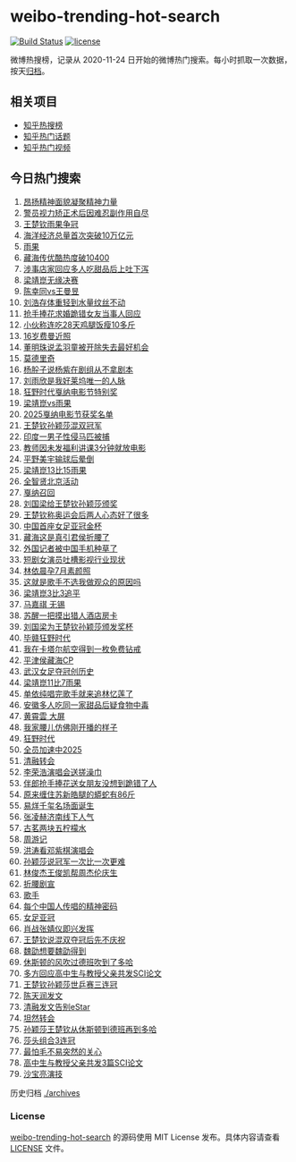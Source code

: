 # weibo-trending-hot-search

[![Build Status](https://github.com/justjavac/weibo-trending-hot-search/workflows/ci/badge.svg?branch=master)](https://github.com/justjavac/weibo-trending-hot-search/actions)
[![license](https://img.shields.io/github/license/justjavac/weibo-trending-hot-search)](https://github.com/justjavac/weibo-trending-hot-search/blob/master/LICENSE)

微博热搜榜，记录从 2020-11-24 日开始的微博热门搜索。每小时抓取一次数据，按天[归档](./archives)。

## 相关项目

- [知乎热搜榜](https://github.com/justjavac/zhihu-trending-top-search)
- [知乎热门话题](https://github.com/justjavac/zhihu-trending-hot-questions)
- [知乎热门视频](https://github.com/justjavac/zhihu-trending-hot-video)

## 今日热门搜索

<!-- BEGIN -->
<!-- 最后更新时间 Sun May 25 2025 06:14:17 GMT+0800 (China Standard Time) -->

1. [昂扬精神面貌凝聚精神力量](https://s.weibo.com//weibo?q=%23%E6%98%82%E6%89%AC%E7%B2%BE%E7%A5%9E%E9%9D%A2%E8%B2%8C%E5%87%9D%E8%81%9A%E7%B2%BE%E7%A5%9E%E5%8A%9B%E9%87%8F%23&Refer=new_time)
1. [警员视力矫正术后因难忍副作用自尽](https://s.weibo.com//weibo?q=%23%E8%AD%A6%E5%91%98%E8%A7%86%E5%8A%9B%E7%9F%AB%E6%AD%A3%E6%9C%AF%E5%90%8E%E5%9B%A0%E9%9A%BE%E5%BF%8D%E5%89%AF%E4%BD%9C%E7%94%A8%E8%87%AA%E5%B0%BD%23&t=31&band_rank=2&Refer=top)
1. [王楚钦雨果争冠](https://s.weibo.com//weibo?q=%23%E7%8E%8B%E6%A5%9A%E9%92%A6%E9%9B%A8%E6%9E%9C%E4%BA%89%E5%86%A0%23&t=31&band_rank=9&Refer=top)
1. [海洋经济总量首次突破10万亿元](https://s.weibo.com//weibo?q=%23%E6%B5%B7%E6%B4%8B%E7%BB%8F%E6%B5%8E%E6%80%BB%E9%87%8F%E9%A6%96%E6%AC%A1%E7%AA%81%E7%A0%B410%E4%B8%87%E4%BA%BF%E5%85%83%23&t=31&band_rank=3&Refer=top)
1. [雨果](https://s.weibo.com//weibo?q=%E9%9B%A8%E6%9E%9C&t=31&band_rank=7&Refer=top)
1. [藏海传优酷热度破10400](https://s.weibo.com//weibo?q=%23%E8%97%8F%E6%B5%B7%E4%BC%A0%E4%BC%98%E9%85%B7%E7%83%AD%E5%BA%A6%E7%A0%B410400%23&t=31&band_rank=23&Refer=top)
1. [涉事店家回应多人吃甜品后上吐下泻](https://s.weibo.com//weibo?q=%23%E6%B6%89%E4%BA%8B%E5%BA%97%E5%AE%B6%E5%9B%9E%E5%BA%94%E5%A4%9A%E4%BA%BA%E5%90%83%E7%94%9C%E5%93%81%E5%90%8E%E4%B8%8A%E5%90%90%E4%B8%8B%E6%B3%BB%23&t=31&band_rank=7&Refer=top)
1. [梁靖崑无缘决赛](https://s.weibo.com//weibo?q=%23%E6%A2%81%E9%9D%96%E5%B4%91%E6%97%A0%E7%BC%98%E5%86%B3%E8%B5%9B%23&t=31&band_rank=29&Refer=top)
1. [陈幸同vs王曼昱](https://s.weibo.com//weibo?q=%23%E9%99%88%E5%B9%B8%E5%90%8Cvs%E7%8E%8B%E6%9B%BC%E6%98%B1%23&t=31&band_rank=23&Refer=top)
1. [刘浩存体重轻到水量纹丝不动](https://s.weibo.com//weibo?q=%E5%88%98%E6%B5%A9%E5%AD%98%E4%BD%93%E9%87%8D%E8%BD%BB%E5%88%B0%E6%B0%B4%E9%87%8F%E7%BA%B9%E4%B8%9D%E4%B8%8D%E5%8A%A8&t=31&band_rank=4&Refer=top)
1. [抢手捧花求婚跪错女友当事人回应](https://s.weibo.com//weibo?q=%23%E6%8A%A2%E6%89%8B%E6%8D%A7%E8%8A%B1%E6%B1%82%E5%A9%9A%E8%B7%AA%E9%94%99%E5%A5%B3%E5%8F%8B%E5%BD%93%E4%BA%8B%E4%BA%BA%E5%9B%9E%E5%BA%94%23&t=31&band_rank=23&Refer=top)
1. [小伙称连吃28天鸡腿饭瘦10多斤](https://s.weibo.com//weibo?q=%23%E5%B0%8F%E4%BC%99%E7%A7%B0%E8%BF%9E%E5%90%8328%E5%A4%A9%E9%B8%A1%E8%85%BF%E9%A5%AD%E7%98%A610%E5%A4%9A%E6%96%A4%23&t=31&band_rank=12&Refer=top)
1. [16岁费曼近照](https://s.weibo.com//weibo?q=%2316%E5%B2%81%E8%B4%B9%E6%9B%BC%E8%BF%91%E7%85%A7%23&t=31&band_rank=11&Refer=top)
1. [董明珠说孟羽童被开除失去最好机会](https://s.weibo.com//weibo?q=%23%E8%91%A3%E6%98%8E%E7%8F%A0%E8%AF%B4%E5%AD%9F%E7%BE%BD%E7%AB%A5%E8%A2%AB%E5%BC%80%E9%99%A4%E5%A4%B1%E5%8E%BB%E6%9C%80%E5%A5%BD%E6%9C%BA%E4%BC%9A%23&t=31&band_rank=36&Refer=top)
1. [莫德里奇](https://s.weibo.com//weibo?q=%E8%8E%AB%E5%BE%B7%E9%87%8C%E5%A5%87&t=31&band_rank=5&Refer=top)
1. [杨肸子说杨紫在剧组从不拿剧本](https://s.weibo.com//weibo?q=%E6%9D%A8%E8%82%B8%E5%AD%90%E8%AF%B4%E6%9D%A8%E7%B4%AB%E5%9C%A8%E5%89%A7%E7%BB%84%E4%BB%8E%E4%B8%8D%E6%8B%BF%E5%89%A7%E6%9C%AC&t=31&band_rank=6&Refer=top)
1. [刘雨欣是我好莱坞唯一的人脉](https://s.weibo.com//weibo?q=%E5%88%98%E9%9B%A8%E6%AC%A3%E6%98%AF%E6%88%91%E5%A5%BD%E8%8E%B1%E5%9D%9E%E5%94%AF%E4%B8%80%E7%9A%84%E4%BA%BA%E8%84%89&t=31&band_rank=23&Refer=top)
1. [狂野时代戛纳电影节特别奖](https://s.weibo.com//weibo?q=%23%E7%8B%82%E9%87%8E%E6%97%B6%E4%BB%A3%E6%88%9B%E7%BA%B3%E7%94%B5%E5%BD%B1%E8%8A%82%E7%89%B9%E5%88%AB%E5%A5%96%23&t=31&band_rank=8&Refer=top)
1. [梁靖崑vs雨果](https://s.weibo.com//weibo?q=%23%E6%A2%81%E9%9D%96%E5%B4%91vs%E9%9B%A8%E6%9E%9C%23&t=31&band_rank=1&Refer=top)
1. [2025戛纳电影节获奖名单](https://s.weibo.com//weibo?q=%232025%E6%88%9B%E7%BA%B3%E7%94%B5%E5%BD%B1%E8%8A%82%E8%8E%B7%E5%A5%96%E5%90%8D%E5%8D%95%23&t=31&band_rank=13&Refer=top)
1. [王楚钦孙颖莎混双冠军](https://s.weibo.com//weibo?q=%23%E7%8E%8B%E6%A5%9A%E9%92%A6%E5%AD%99%E9%A2%96%E8%8E%8E%E6%B7%B7%E5%8F%8C%E5%86%A0%E5%86%9B%23&t=31&band_rank=5&Refer=top)
1. [印度一男子性侵马匹被捕](https://s.weibo.com//weibo?q=%23%E5%8D%B0%E5%BA%A6%E4%B8%80%E7%94%B7%E5%AD%90%E6%80%A7%E4%BE%B5%E9%A9%AC%E5%8C%B9%E8%A2%AB%E6%8D%95%23&t=31&band_rank=21&Refer=top)
1. [教师因未发福利讲课3分钟就放电影](https://s.weibo.com//weibo?q=%23%E6%95%99%E5%B8%88%E5%9B%A0%E6%9C%AA%E5%8F%91%E7%A6%8F%E5%88%A9%E8%AE%B2%E8%AF%BE3%E5%88%86%E9%92%9F%E5%B0%B1%E6%94%BE%E7%94%B5%E5%BD%B1%23&t=31&band_rank=22&Refer=top)
1. [平野美宇输球后晕倒](https://s.weibo.com//weibo?q=%23%E5%B9%B3%E9%87%8E%E7%BE%8E%E5%AE%87%E8%BE%93%E7%90%83%E5%90%8E%E6%99%95%E5%80%92%23&t=31&band_rank=8&Refer=top)
1. [梁靖崑13比15雨果](https://s.weibo.com//weibo?q=%23%E6%A2%81%E9%9D%96%E5%B4%9113%E6%AF%9415%E9%9B%A8%E6%9E%9C%23&t=31&band_rank=31&Refer=top)
1. [全智贤北京活动](https://s.weibo.com//weibo?q=%23%E5%85%A8%E6%99%BA%E8%B4%A4%E5%8C%97%E4%BA%AC%E6%B4%BB%E5%8A%A8%23&t=31&band_rank=23&Refer=top)
1. [戛纳召回](https://s.weibo.com//weibo?q=%E6%88%9B%E7%BA%B3%E5%8F%AC%E5%9B%9E&t=31&band_rank=7&Refer=top)
1. [刘国梁给王楚钦孙颖莎颁奖](https://s.weibo.com//weibo?q=%23%E5%88%98%E5%9B%BD%E6%A2%81%E7%BB%99%E7%8E%8B%E6%A5%9A%E9%92%A6%E5%AD%99%E9%A2%96%E8%8E%8E%E9%A2%81%E5%A5%96%23&t=31&band_rank=32&Refer=top)
1. [王楚钦称奥运会后两人心态好了很多](https://s.weibo.com//weibo?q=%23%E7%8E%8B%E6%A5%9A%E9%92%A6%E7%A7%B0%E5%A5%A5%E8%BF%90%E4%BC%9A%E5%90%8E%E4%B8%A4%E4%BA%BA%E5%BF%83%E6%80%81%E5%A5%BD%E4%BA%86%E5%BE%88%E5%A4%9A%23&t=31&band_rank=22&Refer=top)
1. [中国首座女足亚冠金杯](https://s.weibo.com//weibo?q=%23%E4%B8%AD%E5%9B%BD%E9%A6%96%E5%BA%A7%E5%A5%B3%E8%B6%B3%E4%BA%9A%E5%86%A0%E9%87%91%E6%9D%AF%23&t=31&band_rank=49&Refer=top)
1. [藏海这是真引君侯折腰了](https://s.weibo.com//weibo?q=%E8%97%8F%E6%B5%B7%E8%BF%99%E6%98%AF%E7%9C%9F%E5%BC%95%E5%90%9B%E4%BE%AF%E6%8A%98%E8%85%B0%E4%BA%86&t=31&band_rank=15&Refer=top)
1. [外国记者被中国手机种草了](https://s.weibo.com//weibo?q=%23%E5%A4%96%E5%9B%BD%E8%AE%B0%E8%80%85%E8%A2%AB%E4%B8%AD%E5%9B%BD%E6%89%8B%E6%9C%BA%E7%A7%8D%E8%8D%89%E4%BA%86%23&t=31&band_rank=15&Refer=top)
1. [短剧女演员吐槽影视行业现状](https://s.weibo.com//weibo?q=%23%E7%9F%AD%E5%89%A7%E5%A5%B3%E6%BC%94%E5%91%98%E5%90%90%E6%A7%BD%E5%BD%B1%E8%A7%86%E8%A1%8C%E4%B8%9A%E7%8E%B0%E7%8A%B6%23&t=31&band_rank=14&Refer=top)
1. [林依晨孕7月素颜照](https://s.weibo.com//weibo?q=%23%E6%9E%97%E4%BE%9D%E6%99%A8%E5%AD%957%E6%9C%88%E7%B4%A0%E9%A2%9C%E7%85%A7%23&t=31&band_rank=34&Refer=top)
1. [这就是歌手不选我做观众的原因吗](https://s.weibo.com//weibo?q=%23%E8%BF%99%E5%B0%B1%E6%98%AF%E6%AD%8C%E6%89%8B%E4%B8%8D%E9%80%89%E6%88%91%E5%81%9A%E8%A7%82%E4%BC%97%E7%9A%84%E5%8E%9F%E5%9B%A0%E5%90%97%23&t=31&band_rank=42&Refer=top)
1. [梁靖崑3比3追平](https://s.weibo.com//weibo?q=%23%E6%A2%81%E9%9D%96%E5%B4%913%E6%AF%943%E8%BF%BD%E5%B9%B3%23&t=31&band_rank=33&Refer=top)
1. [马嘉祺 无锡](https://s.weibo.com//weibo?q=%E9%A9%AC%E5%98%89%E7%A5%BA%20%E6%97%A0%E9%94%A1&t=31&band_rank=13&Refer=top)
1. [苏醒一把摸出猎人酒店房卡](https://s.weibo.com//weibo?q=%E8%8B%8F%E9%86%92%E4%B8%80%E6%8A%8A%E6%91%B8%E5%87%BA%E7%8C%8E%E4%BA%BA%E9%85%92%E5%BA%97%E6%88%BF%E5%8D%A1&t=31&band_rank=39&Refer=top)
1. [刘国梁为王楚钦孙颖莎颁发奖杯](https://s.weibo.com//weibo?q=%23%E5%88%98%E5%9B%BD%E6%A2%81%E4%B8%BA%E7%8E%8B%E6%A5%9A%E9%92%A6%E5%AD%99%E9%A2%96%E8%8E%8E%E9%A2%81%E5%8F%91%E5%A5%96%E6%9D%AF%23&t=31&band_rank=50&Refer=top)
1. [毕赣狂野时代](https://s.weibo.com//weibo?q=%E6%AF%95%E8%B5%A3%E7%8B%82%E9%87%8E%E6%97%B6%E4%BB%A3&t=31&band_rank=38&Refer=top)
1. [我在卡塔尔航空得到一枚免费钻戒](https://s.weibo.com//weibo?q=%E6%88%91%E5%9C%A8%E5%8D%A1%E5%A1%94%E5%B0%94%E8%88%AA%E7%A9%BA%E5%BE%97%E5%88%B0%E4%B8%80%E6%9E%9A%E5%85%8D%E8%B4%B9%E9%92%BB%E6%88%92&t=31&band_rank=48&Refer=top)
1. [平津侯藏海CP](https://s.weibo.com//weibo?q=%23%E5%B9%B3%E6%B4%A5%E4%BE%AF%E8%97%8F%E6%B5%B7CP%23&t=31&band_rank=40&Refer=top)
1. [武汉女足夺冠创历史](https://s.weibo.com//weibo?q=%23%E6%AD%A6%E6%B1%89%E5%A5%B3%E8%B6%B3%E5%A4%BA%E5%86%A0%E5%88%9B%E5%8E%86%E5%8F%B2%23&t=31&band_rank=10&Refer=top)
1. [梁靖崑11比7雨果](https://s.weibo.com//weibo?q=%23%E6%A2%81%E9%9D%96%E5%B4%9111%E6%AF%947%E9%9B%A8%E6%9E%9C%23&t=31&band_rank=31&Refer=top)
1. [单依纯唱完歌手就来追林忆莲了](https://s.weibo.com//weibo?q=%E5%8D%95%E4%BE%9D%E7%BA%AF%E5%94%B1%E5%AE%8C%E6%AD%8C%E6%89%8B%E5%B0%B1%E6%9D%A5%E8%BF%BD%E6%9E%97%E5%BF%86%E8%8E%B2%E4%BA%86&t=31&band_rank=16&Refer=top)
1. [安徽多人吃同一家甜品后疑食物中毒](https://s.weibo.com//weibo?q=%23%E5%AE%89%E5%BE%BD%E5%A4%9A%E4%BA%BA%E5%90%83%E5%90%8C%E4%B8%80%E5%AE%B6%E7%94%9C%E5%93%81%E5%90%8E%E7%96%91%E9%A3%9F%E7%89%A9%E4%B8%AD%E6%AF%92%23&t=31&band_rank=38&Refer=top)
1. [黄霄雲 大屏](https://s.weibo.com//weibo?q=%E9%BB%84%E9%9C%84%E9%9B%B2%20%E5%A4%A7%E5%B1%8F&t=31&band_rank=24&Refer=top)
1. [我家腰儿仿佛刚开播的样子](https://s.weibo.com//weibo?q=%E6%88%91%E5%AE%B6%E8%85%B0%E5%84%BF%E4%BB%BF%E4%BD%9B%E5%88%9A%E5%BC%80%E6%92%AD%E7%9A%84%E6%A0%B7%E5%AD%90&t=31&band_rank=42&Refer=top)
1. [狂野时代](https://s.weibo.com//weibo?q=%E7%8B%82%E9%87%8E%E6%97%B6%E4%BB%A3&t=31&band_rank=17&Refer=top)
1. [全员加速中2025](https://s.weibo.com//weibo?q=%E5%85%A8%E5%91%98%E5%8A%A0%E9%80%9F%E4%B8%AD2025&t=31&band_rank=35&Refer=top)
1. [清融转会](https://s.weibo.com//weibo?q=%E6%B8%85%E8%9E%8D%E8%BD%AC%E4%BC%9A&t=31&band_rank=48&Refer=top)
1. [李荣浩演唱会送搓澡巾](https://s.weibo.com//weibo?q=%E6%9D%8E%E8%8D%A3%E6%B5%A9%E6%BC%94%E5%94%B1%E4%BC%9A%E9%80%81%E6%90%93%E6%BE%A1%E5%B7%BE&t=31&band_rank=43&Refer=top)
1. [伴郎抢手捧花送女朋友没想到跪错了人](https://s.weibo.com//weibo?q=%23%E4%BC%B4%E9%83%8E%E6%8A%A2%E6%89%8B%E6%8D%A7%E8%8A%B1%E9%80%81%E5%A5%B3%E6%9C%8B%E5%8F%8B%E6%B2%A1%E6%83%B3%E5%88%B0%E8%B7%AA%E9%94%99%E4%BA%86%E4%BA%BA%23&t=31&band_rank=29&Refer=top)
1. [原来缠住苏新皓腿的蟒蛇有86斤](https://s.weibo.com//weibo?q=%E5%8E%9F%E6%9D%A5%E7%BC%A0%E4%BD%8F%E8%8B%8F%E6%96%B0%E7%9A%93%E8%85%BF%E7%9A%84%E8%9F%92%E8%9B%87%E6%9C%8986%E6%96%A4&t=31&band_rank=18&Refer=top)
1. [易烊千玺名场面诞生](https://s.weibo.com//weibo?q=%23%E6%98%93%E7%83%8A%E5%8D%83%E7%8E%BA%E5%90%8D%E5%9C%BA%E9%9D%A2%E8%AF%9E%E7%94%9F%23&t=31&band_rank=29&Refer=top)
1. [张凌赫济南线下人气](https://s.weibo.com//weibo?q=%23%E5%BC%A0%E5%87%8C%E8%B5%AB%E6%B5%8E%E5%8D%97%E7%BA%BF%E4%B8%8B%E4%BA%BA%E6%B0%94%23&t=31&band_rank=50&Refer=top)
1. [古茗两块五柠檬水](https://s.weibo.com//weibo?q=%E5%8F%A4%E8%8C%97%E4%B8%A4%E5%9D%97%E4%BA%94%E6%9F%A0%E6%AA%AC%E6%B0%B4&t=31&band_rank=33&Refer=top)
1. [周游记](https://s.weibo.com//weibo?q=%E5%91%A8%E6%B8%B8%E8%AE%B0&t=31&band_rank=39&Refer=top)
1. [洪涛看邓紫棋演唱会](https://s.weibo.com//weibo?q=%23%E6%B4%AA%E6%B6%9B%E7%9C%8B%E9%82%93%E7%B4%AB%E6%A3%8B%E6%BC%94%E5%94%B1%E4%BC%9A%23&t=31&band_rank=30&Refer=top)
1. [孙颖莎说冠军一次比一次更难](https://s.weibo.com//weibo?q=%23%E5%AD%99%E9%A2%96%E8%8E%8E%E8%AF%B4%E5%86%A0%E5%86%9B%E4%B8%80%E6%AC%A1%E6%AF%94%E4%B8%80%E6%AC%A1%E6%9B%B4%E9%9A%BE%23&t=31&band_rank=9&Refer=top)
1. [林俊杰王俊凯帮周杰伦庆生](https://s.weibo.com//weibo?q=%23%E6%9E%97%E4%BF%8A%E6%9D%B0%E7%8E%8B%E4%BF%8A%E5%87%AF%E5%B8%AE%E5%91%A8%E6%9D%B0%E4%BC%A6%E5%BA%86%E7%94%9F%23&t=31&band_rank=28&Refer=top)
1. [折腰剧宣](https://s.weibo.com//weibo?q=%E6%8A%98%E8%85%B0%E5%89%A7%E5%AE%A3&t=31&band_rank=40&Refer=top)
1. [歌手](https://s.weibo.com//weibo?q=%E6%AD%8C%E6%89%8B&t=31&band_rank=47&Refer=top)
1. [每个中国人传唱的精神密码](https://s.weibo.com//weibo?q=%23%E6%AF%8F%E4%B8%AA%E4%B8%AD%E5%9B%BD%E4%BA%BA%E4%BC%A0%E5%94%B1%E7%9A%84%E7%B2%BE%E7%A5%9E%E5%AF%86%E7%A0%81%23&t=31&band_rank=3&Refer=top)
1. [女足亚冠](https://s.weibo.com//weibo?q=%E5%A5%B3%E8%B6%B3%E4%BA%9A%E5%86%A0&t=31&band_rank=8&Refer=top)
1. [肖战张婧仪即兴发挥](https://s.weibo.com//weibo?q=%23%E8%82%96%E6%88%98%E5%BC%A0%E5%A9%A7%E4%BB%AA%E5%8D%B3%E5%85%B4%E5%8F%91%E6%8C%A5%23&t=31&band_rank=17&Refer=top)
1. [王楚钦说混双夺冠后先不庆祝](https://s.weibo.com//weibo?q=%23%E7%8E%8B%E6%A5%9A%E9%92%A6%E8%AF%B4%E6%B7%B7%E5%8F%8C%E5%A4%BA%E5%86%A0%E5%90%8E%E5%85%88%E4%B8%8D%E5%BA%86%E7%A5%9D%23&t=31&band_rank=20&Refer=top)
1. [魏劭想要魏劭得到](https://s.weibo.com//weibo?q=%23%E9%AD%8F%E5%8A%AD%E6%83%B3%E8%A6%81%E9%AD%8F%E5%8A%AD%E5%BE%97%E5%88%B0%23&t=31&band_rank=27&Refer=top)
1. [休斯顿的风吹过德班吹到了多哈](https://s.weibo.com//weibo?q=%23%E4%BC%91%E6%96%AF%E9%A1%BF%E7%9A%84%E9%A3%8E%E5%90%B9%E8%BF%87%E5%BE%B7%E7%8F%AD%E5%90%B9%E5%88%B0%E4%BA%86%E5%A4%9A%E5%93%88%23&t=31&band_rank=19&Refer=top)
1. [多方回应高中生与教授父亲共发SCI论文](https://s.weibo.com//weibo?q=%23%E5%A4%9A%E6%96%B9%E5%9B%9E%E5%BA%94%E9%AB%98%E4%B8%AD%E7%94%9F%E4%B8%8E%E6%95%99%E6%8E%88%E7%88%B6%E4%BA%B2%E5%85%B1%E5%8F%91SCI%E8%AE%BA%E6%96%87%23&t=31&band_rank=25&Refer=top)
1. [王楚钦孙颖莎世乒赛三连冠](https://s.weibo.com//weibo?q=%23%E7%8E%8B%E6%A5%9A%E9%92%A6%E5%AD%99%E9%A2%96%E8%8E%8E%E4%B8%96%E4%B9%92%E8%B5%9B%E4%B8%89%E8%BF%9E%E5%86%A0%23&t=31&band_rank=26&Refer=top)
1. [陈天润发文](https://s.weibo.com//weibo?q=%23%E9%99%88%E5%A4%A9%E6%B6%A6%E5%8F%91%E6%96%87%23&t=31&band_rank=37&Refer=top)
1. [清融发文告别eStar](https://s.weibo.com//weibo?q=%23%E6%B8%85%E8%9E%8D%E5%8F%91%E6%96%87%E5%91%8A%E5%88%ABeStar%23&t=31&band_rank=41&Refer=top)
1. [坦然转会](https://s.weibo.com//weibo?q=%E5%9D%A6%E7%84%B6%E8%BD%AC%E4%BC%9A&t=31&band_rank=43&Refer=top)
1. [孙颖莎王楚钦从休斯顿到德班再到多哈](https://s.weibo.com//weibo?q=%23%E5%AD%99%E9%A2%96%E8%8E%8E%E7%8E%8B%E6%A5%9A%E9%92%A6%E4%BB%8E%E4%BC%91%E6%96%AF%E9%A1%BF%E5%88%B0%E5%BE%B7%E7%8F%AD%E5%86%8D%E5%88%B0%E5%A4%9A%E5%93%88%23&t=31&band_rank=44&Refer=top)
1. [莎头组合3连冠](https://s.weibo.com//weibo?q=%23%E8%8E%8E%E5%A4%B4%E7%BB%84%E5%90%883%E8%BF%9E%E5%86%A0%23&t=31&band_rank=45&Refer=top)
1. [最怕毛不易突然的关心](https://s.weibo.com//weibo?q=%E6%9C%80%E6%80%95%E6%AF%9B%E4%B8%8D%E6%98%93%E7%AA%81%E7%84%B6%E7%9A%84%E5%85%B3%E5%BF%83&t=31&band_rank=46&Refer=top)
1. [高中生与教授父亲共发3篇SCI论文](https://s.weibo.com//weibo?q=%23%E9%AB%98%E4%B8%AD%E7%94%9F%E4%B8%8E%E6%95%99%E6%8E%88%E7%88%B6%E4%BA%B2%E5%85%B1%E5%8F%913%E7%AF%87SCI%E8%AE%BA%E6%96%87%23&t=31&band_rank=49&Refer=top)
1. [沙宝亮演技](https://s.weibo.com//weibo?q=%E6%B2%99%E5%AE%9D%E4%BA%AE%E6%BC%94%E6%8A%80&t=31&band_rank=50&Refer=top)

<!-- END -->

历史归档 [./archives](./archives)

### License

[weibo-trending-hot-search](https://github.com/justjavac/weibo-trending-hot-search) 的源码使用 MIT License
发布。具体内容请查看 [LICENSE](./LICENSE) 文件。
